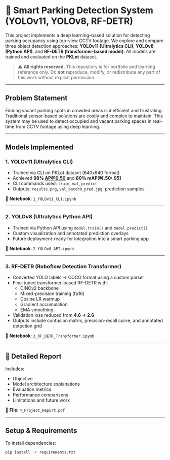 # 🚗 Smart Parking Detection System (YOLOv11, YOLOv8, RF-DETR)

This project implements a deep learning–based solution for detecting parking occupancy using top-view CCTV footage. We explore and compare three object detection approaches: **YOLOv11 (Ultralytics CLI)**, **YOLOv8 (Python API)**, and **RF-DETR (transformer-based model)**. All models are trained and evaluated on the **PKLot** dataset.

> ⚠️ **All rights reserved.** This repository is for portfolio and learning reference only. Do **not** reproduce, modify, or redistribute any part of this work without explicit permission.

---

## Problem Statement

Finding vacant parking spots in crowded areas is inefficient and frustrating. Traditional sensor-based solutions are costly and complex to maintain. This system may be used to detect occupied and vacant parking spaces in real-time from CCTV footage using deep learning.

---

## Models Implemented

### 1. YOLOv11 (Ultralytics CLI)

- Trained via CLI on PKLot dataset (640x640 format)
- Achieved **98% AP@0.50** and **80% mAP@[.50:.95]**
- CLI commands used: `train`, `val`, `predict`
- Outputs: `results.png`, `val_batch0_pred.jpg`, prediction samples

📁 **Notebook**: `1_YOLOv11_CLI.ipynb`

---

### 2. YOLOv8 (Ultralytics Python API)

- Trained via Python API using `model.train()` and `model.predict()`
- Custom visualization and annotated prediction overlays
- Future deployment-ready for integration into a smart parking app

📁 **Notebook**: `2_YOLOv8_API.ipynb`

---

### 3. RF-DETR (Roboflow Detection Transformer)

- Converted YOLO labels → COCO format using a custom parser
- Fine-tuned transformer-based RF-DETR with:
  - DINOv2 backbone
  - Mixed-precision training (fp16)
  - Cosine LR warmup
  - Gradient accumulation
  - EMA smoothing
- Validation loss reduced from **4.6 → 2.6**
- Outputs include confusion matrix, precision-recall curve, and annotated detection grid

📁 **Notebook**: `3_RF_DETR_Transformer.ipynb`

---

## 📄 Detailed Report

Includes:
- Objective
- Model architecture explanations
- Evaluation metrics
- Performance comparisons
- Limitations and future work

📄 **File**: `4_Project_Report.pdf`

---

## Setup & Requirements

To install dependencies:

```bash
pip install -r requirements.txt
